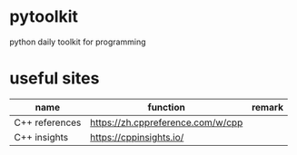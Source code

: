 # pytoolkit
python daily toolkit for programming

# useful sites

| name | function | remark |
| --- | --- | --- |
| C++ references | https://zh.cppreference.com/w/cpp | |
| C++ insights | https://cppinsights.io/ | |
